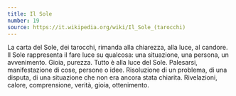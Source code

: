 ```yaml
---
title: Il Sole
number: 19
source: https://it.wikipedia.org/wiki/Il_Sole_(tarocchi)
---
```


La carta del Sole, dei tarocchi, rimanda alla chiarezza, alla luce, al candore. Il Sole rappresenta il fare luce su qualcosa: una situazione, una persona, un avvenimento. Gioia, purezza. Tutto è alla luce del Sole. Palesarsi, manifestazione di cose, persone o idee. Risoluzione di un problema, di una disputa, di una situazione che non era ancora stata chiarita. Rivelazioni, calore, comprensione, verità, gioia, ottenimento.